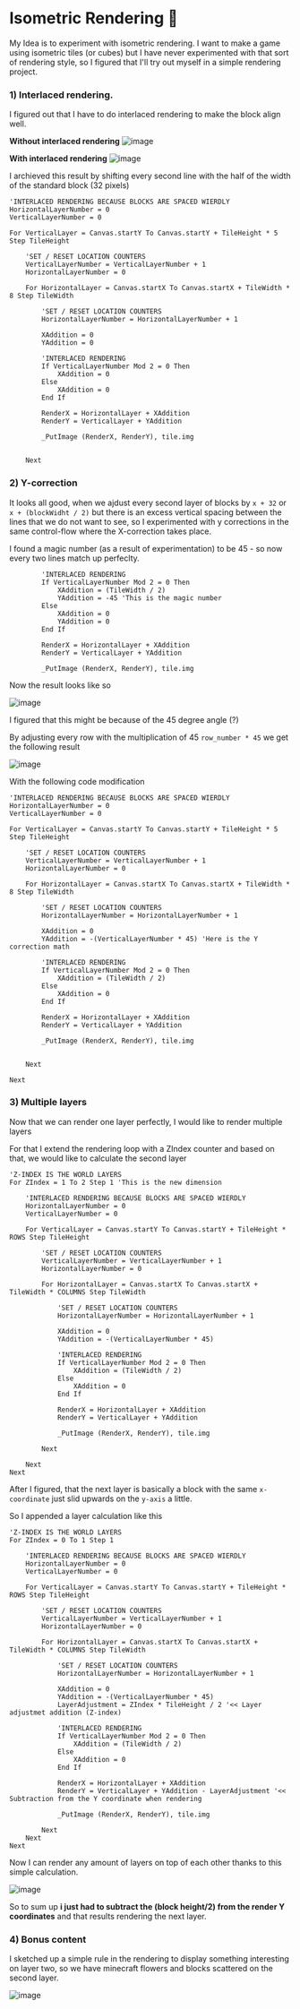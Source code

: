 # Isometric Rendering 🧊

My Idea is to experiment with isometric rendering. I want to make a game using isometric tiles (or cubes) but I have never experimented with that sort of rendering style, so I figured that I'll try out myself in a simple rendering project. 

### 1) Interlaced rendering. 

I figured out that I have to do interlaced rendering to make the block align well.

**Without interlaced rendering**
![image](./docs/non-interlaced.png)

**With interlaced rendering**
![image](./docs/interlaced-with-no-y-correction.png)

I archieved this result by shifting every second line with the half of the width of the standard block (32 pixels)

```basic
'INTERLACED RENDERING BECAUSE BLOCKS ARE SPACED WIERDLY
HorizontalLayerNumber = 0
VerticalLayerNumber = 0

For VerticalLayer = Canvas.startY To Canvas.startY + TileHeight * 5 Step TileHeight

    'SET / RESET LOCATION COUNTERS
    VerticalLayerNumber = VerticalLayerNumber + 1
    HorizontalLayerNumber = 0

    For HorizontalLayer = Canvas.startX To Canvas.startX + TileWidth * 8 Step TileWidth

        'SET / RESET LOCATION COUNTERS
        HorizontalLayerNumber = HorizontalLayerNumber + 1

        XAddition = 0
        YAddition = 0

        'INTERLACED RENDERING
        If VerticalLayerNumber Mod 2 = 0 Then
            XAddition = 0
        Else
            XAddition = 0
        End If

        RenderX = HorizontalLayer + XAddition
        RenderY = VerticalLayer + YAddition

        _PutImage (RenderX, RenderY), tile.img


    Next
```

### 2) Y-correction

It looks all good, when we ajdust every second layer of blocks by `x + 32` or `x + (blockWidht / 2)` but there is an excess vertical spacing between the lines that we do not want to see, so I experimented with y corrections in the same control-flow where the X-correction takes place.

I found a magic number (as a result of experimentation) to be 45 - so now every two lines match up perfeclty.

```basic
        'INTERLACED RENDERING
        If VerticalLayerNumber Mod 2 = 0 Then
            XAddition = (TileWidth / 2)
            YAddition = -45 'This is the magic number 
        Else
            XAddition = 0
            YAddition = 0
        End If

        RenderX = HorizontalLayer + XAddition
        RenderY = VerticalLayer + YAddition

        _PutImage (RenderX, RenderY), tile.img
```

Now the result looks like so

![image](./docs/interlaced-with-y-correction-1.png)

I figured that this might be because of the 45 degree angle (?)

By adjusting every row with the multiplication of 45 `row_number * 45` we get the following result

![image](./docs/interlaced-with-y-correction.png)

With the following code modification

```basic
'INTERLACED RENDERING BECAUSE BLOCKS ARE SPACED WIERDLY
HorizontalLayerNumber = 0
VerticalLayerNumber = 0

For VerticalLayer = Canvas.startY To Canvas.startY + TileHeight * 5 Step TileHeight

    'SET / RESET LOCATION COUNTERS
    VerticalLayerNumber = VerticalLayerNumber + 1
    HorizontalLayerNumber = 0

    For HorizontalLayer = Canvas.startX To Canvas.startX + TileWidth * 8 Step TileWidth

        'SET / RESET LOCATION COUNTERS
        HorizontalLayerNumber = HorizontalLayerNumber + 1

        XAddition = 0
        YAddition = -(VerticalLayerNumber * 45) 'Here is the Y correction math

        'INTERLACED RENDERING
        If VerticalLayerNumber Mod 2 = 0 Then
            XAddition = (TileWidth / 2)
        Else
            XAddition = 0
        End If

        RenderX = HorizontalLayer + XAddition
        RenderY = VerticalLayer + YAddition

        _PutImage (RenderX, RenderY), tile.img


    Next

Next
```

### 3) Multiple layers

Now that we can render one layer perfectly, I would like to render multiple layers

For that I extend the rendering loop with a ZIndex counter and based on that, we would like to calculate the second layer

```basic
'Z-INDEX IS THE WORLD LAYERS
For ZIndex = 1 To 2 Step 1 'This is the new dimension

    'INTERLACED RENDERING BECAUSE BLOCKS ARE SPACED WIERDLY
    HorizontalLayerNumber = 0
    VerticalLayerNumber = 0

    For VerticalLayer = Canvas.startY To Canvas.startY + TileHeight * ROWS Step TileHeight

        'SET / RESET LOCATION COUNTERS
        VerticalLayerNumber = VerticalLayerNumber + 1
        HorizontalLayerNumber = 0

        For HorizontalLayer = Canvas.startX To Canvas.startX + TileWidth * COLUMNS Step TileWidth

            'SET / RESET LOCATION COUNTERS
            HorizontalLayerNumber = HorizontalLayerNumber + 1

            XAddition = 0
            YAddition = -(VerticalLayerNumber * 45)

            'INTERLACED RENDERING
            If VerticalLayerNumber Mod 2 = 0 Then
                XAddition = (TileWidth / 2)
            Else
                XAddition = 0
            End If

            RenderX = HorizontalLayer + XAddition
            RenderY = VerticalLayer + YAddition

            _PutImage (RenderX, RenderY), tile.img

        Next

    Next
Next
```

After I figured, that the next layer is basically a block with the same `x-coordinate` just slid upwards on the `y-axis` a little. 

So I appended a layer calculation like this 

```basic
'Z-INDEX IS THE WORLD LAYERS
For ZIndex = 0 To 1 Step 1

    'INTERLACED RENDERING BECAUSE BLOCKS ARE SPACED WIERDLY
    HorizontalLayerNumber = 0
    VerticalLayerNumber = 0

    For VerticalLayer = Canvas.startY To Canvas.startY + TileHeight * ROWS Step TileHeight

        'SET / RESET LOCATION COUNTERS
        VerticalLayerNumber = VerticalLayerNumber + 1
        HorizontalLayerNumber = 0

        For HorizontalLayer = Canvas.startX To Canvas.startX + TileWidth * COLUMNS Step TileWidth

            'SET / RESET LOCATION COUNTERS
            HorizontalLayerNumber = HorizontalLayerNumber + 1

            XAddition = 0
            YAddition = -(VerticalLayerNumber * 45)
            LayerAdjustment = ZIndex * TileHeight / 2 '<< Layer adjustmet addition (Z-index)

            'INTERLACED RENDERING
            If VerticalLayerNumber Mod 2 = 0 Then
                XAddition = (TileWidth / 2)
            Else
                XAddition = 0
            End If

            RenderX = HorizontalLayer + XAddition
            RenderY = VerticalLayer + YAddition - LayerAdjustment '<< Subtraction from the Y coordinate when rendering

            _PutImage (RenderX, RenderY), tile.img

        Next
    Next
Next
```

Now I can render any amount of layers on top of each other thanks to this simple calculation. 

![image](./docs/second-layer.png)

So to sum up **i just had to subtract the (block height/2) from the render Y coordinates** and that results rendering the next layer.

### 4) Bonus content

I sketched up a simple rule in the rendering to display something interesting on layer two, so we have minecraft flowers and blocks scattered on the second layer. 

![image](./docs/bonus-content.png)